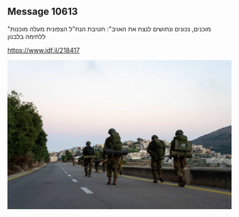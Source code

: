 ## Message 10613

"מוכנים, נכונים ונחושים לנצח את האויב":
חטיבת הנח"ל הצפונית מעלה מוכנות ללחימה בלבנון

https://www.idf.il/218417

![Photo](./10613/10613_photo.jpg)
